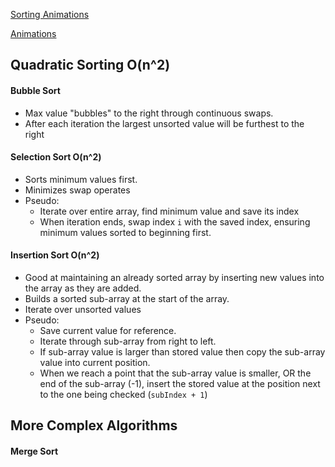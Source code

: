 [Sorting Animations](https://www.toptal.com/developers/sorting-algorithms)

[Animations](https://visualgo.net/en)


## Quadratic Sorting O(n^2)

#### Bubble Sort
  * Max value "bubbles" to the right through continuous swaps.
  * After each iteration the largest unsorted value will be furthest to the right

#### Selection Sort O(n^2)
  * Sorts minimum values first.
  * Minimizes swap operates
  * Pseudo:
    * Iterate over entire array, find minimum value and save its index
    * When iteration ends, swap index `i` with the saved index, ensuring minimum values sorted to beginning first.

#### Insertion Sort O(n^2)
  * Good at maintaining an already sorted array by inserting new values into the array as they are added.
  * Builds a sorted sub-array at the start of the array.
  * Iterate over unsorted values
  * Pseudo:
    * Save current value for reference.
    * Iterate through sub-array from right to left.
    * If sub-array value is larger than stored value then copy the sub-array value into current position.
    * When we reach a point that the sub-array value is smaller, OR the end of the sub-array (-1), insert the stored value at the position next to the one being checked (`subIndex + 1`) 

## More Complex Algorithms

#### Merge Sort
